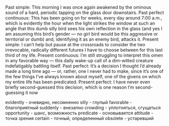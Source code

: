 Past simple:
  This morning I was once again awakened by the ominous sound of a hard, periodic tapping on the glass door downstairs.
Past perfect continuous:
  This has been going on for weeks, every day around 7:00 a.m., which is evidently the hour when the light strikes the window at such an angle that this dumb silly bird sees his own reflection in the glass (and yes I am assuming this bird’s gender — no girl bird would be this aggressive or territorial or dumb) and, identifying it as an enemy bird, attacks it.
Present simple:
  I can’t help but pause at the crossroads to consider the two irrevocable, radically different futures I have to choose between for this last third of my life.
Present continuous:
  I’m still struggling to interpret this omen in any favorable way — this daily wake-up call of a dim-witted creature indefatigably battling itself.
Past perfect:
  It’s a decision I thought I’d already made a long time ago — or, rather, one I never had to make, since it’s one of the few things I’ve always known about myself, one of the givens on which my entire life has been predicated.
Present perfect:
  I have never even briefly second-guessed this decision, which is one reason I’m second-guessing it now

evidently - очевидно, несомненно
silly - глупый
favorable - благоприятный
suddenly - внезапно
crowding - уплотняться, сгущаться
opportunity - шанс, возможность
predicate - основывается
attitude - точка зрения
certain - точный, определенный
obsolete - устаревший

